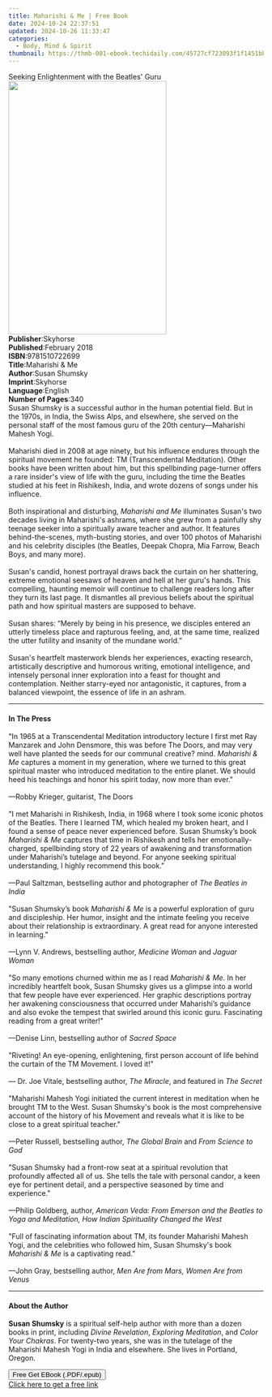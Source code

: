 ```yaml
---
title: Maharishi & Me | Free Book
date: 2024-10-24 22:37:51
updated: 2024-10-26 11:33:47
categories:
  - Body, Mind & Spirit
thumbnail: https://thmb-001-ebook.techidaily.com/45727cf723093f1f1451bb75be67152f586d4d85a57a9b6ef78c6cbd7a074833.jpg
---
```

<main id="book-container">
  <div class="flex flex-col">
    <div class="book-brief flex-1 py-6 px-4 sm:p-6 md:py-10 md:px-8">
      <!-- brief-->
      <div class="book-brief-main">
        Seeking Enlightenment with the Beatles' Guru
      </div>
    </div>
    <div
      class="book-meta-info flex-1 grid gap-4 col-start-1 col-end-3 row-start-1 sm:mb-6 sm:grid-cols-4 lg:gap-6 lg:col-start-2 lg:row-end-6 lg:row-span-6 lg:mb-0"
    >
      <div
        class="book-meta-info-left place-content-center mt-4 p-4 text-sm leading-6 col-start-2 col-span-2 dark:text-slate-400"
      >
        <img
          class="w-full h-500 object-cover rounded-lg sm:h-255 sm:col-span-2 lg:col-span-full"
          src="https://img-001-ebook.techidaily.com/cd20729152c7e3967c9fd210443b98ec4889ef6c6a14ee717449fcac98bae972.jpg"
          alt=""
          width="312"
          height="500"
        />
      </div>
      <div
        class="book-meta-info-right mt-2 col-start-1 row-start-2 col-span-3 self-center"
      >
        <!-- meta data  -->
        <div class="flex flex-col px-4 md:px-8">
          <div class="flex-1">
            <strong>Publisher</strong>:<span class="px-2">Skyhorse</span>
          </div>
          <div class="flex-1">
            <strong>Published</strong>:<span class="px-2">February 2018</span>
          </div>
          <div class="flex-1">
            <strong>ISBN</strong>:<span class="px-2">9781510722699</span>
          </div>
          <div class="flex-1">
            <strong>Title</strong>:<span class="px-2">Maharishi &amp; Me</span>
          </div>
          <div class="flex-1">
            <strong>Author</strong>:<span class="px-2">Susan Shumsky</span>
          </div>
          <div class="flex-1">
            <strong>Imprint</strong>:<span class="px-2">Skyhorse</span>
          </div>
          <div class="flex-1">
            <strong>Language</strong>:<span class="px-2">English</span>
          </div>
          <div class="flex-1">
            <strong>Number of Pages</strong>:<span class="px-2">340</span>
          </div>
        </div>
      </div>
    </div>
    <div class="book-description flex-1 py-6 px-4 sm:p-6 md:py-10 md:px-8">
      <div class="book-description-main">
        <div accordion-content="" id="description">
          Susan Shumsky is a successful author in the human potential field. But
          in the 1970s, in India, the Swiss Alps, and elsewhere, she served on
          the personal staff of the most famous guru of the 20th
          century—Maharishi Mahesh Yogi. <br /><br />
          Maharishi died in 2008 at age ninety, but his influence endures
          through the spiritual movement he founded: TM (Transcendental
          Meditation). Other books have been written about him, but this
          spellbinding page-turner offers a rare insider's view of life with the
          guru, including the time the Beatles studied at his feet in Rishikesh,
          India, and wrote dozens of songs under his influence. <br /><br />
          Both inspirational and disturbing, <i>Maharishi and Me</i> illuminates
          Susan's two decades living in Maharishi's ashrams, where she grew from
          a painfully shy teenage seeker into a spiritually aware teacher and
          author. It features behind-the-scenes, myth-busting stories, and over
          100 photos of Maharishi and his celebrity disciples (the Beatles,
          Deepak Chopra, Mia Farrow, Beach Boys, and many more). <br /><br />
          Susan's candid, honest portrayal draws back the curtain on her
          shattering, extreme emotional seesaws of heaven and hell at her guru's
          hands. This compelling, haunting memoir will continue to challenge
          readers long after they turn its last page. It dismantles all previous
          beliefs about the spiritual path and how spiritual masters are
          supposed to behave. <br /><br />
          Susan shares: “Merely by being in his presence, we disciples entered
          an utterly timeless place and rapturous feeling, and, at the same
          time, realized the utter futility and insanity of the mundane world.”
          <br /><br />
          Susan's heartfelt masterwork blends her experiences, exacting
          research, artistically descriptive and humorous writing, emotional
          intelligence, and intensely personal inner exploration into a feast
          for thought and contemplation. Neither starry-eyed nor antagonistic,
          it captures, from a balanced viewpoint, the essence of life in an
          ashram.
        </div>
        <div class="accordion-fader"></div>
      </div>
    </div>
    <div class="book-excerpts flex-1 py-6 px-4 sm:p-6 md:py-10 md:px-8">
      <!-- excerpts-->
      <div class="book-excerpts-main">
        <hr />
        <h4 class="placeholder placeholder-heading">
          <span>In The Press</span>
        </h4>
        <p>
          "In 1965 at a Transcendental Meditation introductory lecture I first
          met Ray Manzarek and John Densmore, this was before The Doors, and may
          very well have planted the seeds for our communal creative? mind.
          <i>Maharishi &amp; Me</i> captures a moment in my generation, where we
          turned to this great spiritual master who introduced meditation to the
          entire planet. We should heed his teachings and honor his spirit
          today, now more than ever." <br /><br />—Robby Krieger, guitarist, The
          Doors <br /><br />"I met Maharishi in Rishikesh, India, in 1968 where
          I took some iconic photos of the Beatles. There I learned TM, which
          healed my broken heart, and I found a sense of peace never experienced
          before. Susan Shumsky’s book <i>Maharishi &amp; Me</i> captures that
          time in Rishikesh and tells her emotionally-charged, spellbinding
          story of 22 years of awakening and transformation under Maharishi’s
          tutelage and beyond. For anyone seeking spiritual understanding, I
          highly recommend this book." <br /><br />—Paul Saltzman, bestselling
          author and photographer of <i>The Beatles in India</i
          ><br /><br />"Susan Shumsky’s book <i>Maharishi &amp; Me</i> is a
          powerful exploration of guru and discipleship. Her humor, insight and
          the intimate feeling you receive about their relationship is
          extraordinary. A great read for anyone interested in learning."
          <br /><br />—Lynn V. Andrews, bestselling author,
          <i>Medicine Woman</i> and <i>Jaguar Woman</i><br /><br />"So many
          emotions churned within me as I read <i>Maharishi &amp; Me</i>. In her
          incredibly heartfelt book, Susan Shumsky gives us a glimpse into a
          world that few people have ever experienced. Her graphic descriptions
          portray her awakening consciousness that occurred under Maharishi’s
          guidance and also evoke the tempest that swirled around this iconic
          guru. Fascinating reading from a great writer!" <br /><br />—Denise
          Linn, bestselling author of <i>Sacred Space</i><br /><br />"Riveting!
          An eye-opening, enlightening, first person account of life behind the
          curtain of the TM Movement. I loved it!" <br /><br />— Dr. Joe Vitale,
          bestselling author, <i>The Miracle</i>, and featured in
          <i>The Secret</i><br /><br />"Maharishi Mahesh Yogi initiated the
          current interest in meditation when he brought TM to the West. Susan
          Shumsky's book is the most comprehensive account of the history of his
          Movement and reveals what it is like to be close to a great spiritual
          teacher." <br /><br />—Peter Russell, bestselling author,
          <i>The Global Brain</i> and <i>From Science to God</i
          ><br /><br />"Susan Shumsky had a front-row seat at a spiritual
          revolution that profoundly affected all of us. She tells the tale with
          personal candor, a keen eye for pertinent detail, and a perspective
          seasoned by time and experience." <br /><br />—Philip Goldberg,
          author,
          <i
            >American Veda: From Emerson and the Beatles to Yoga and Meditation,
            How Indian Spirituality Changed the West</i
          ><br /><br />"Full of fascinating information about TM, its founder
          Maharishi Mahesh Yogi, and the celebrities who followed him, Susan
          Shumsky's book <i>Maharishi &amp; Me</i> is a captivating read."
          <br /><br />—John Gray, bestselling author,
          <i>Men Are from Mars, Women Are from Venus</i>
        </p>
      </div>
    </div>
    <div class="book-about-author flex-1 py-6 px-4 sm:p-6 md:py-10 md:px-8">
      <!-- about author-->
      <div class="book-main-author-main">
        <hr />
        <h4 class="placeholder placeholder-heading">
          <span>About the Author</span>
        </h4>
        <p>
          <b>Susan Shumsky</b> is a spiritual self-help author with more than a
          dozen books in print, including <i>Divine Revelation</i>,
          <i>Exploring Meditation</i>, and <i>Color Your Chakras</i>. For
          twenty-two years, she was in the tutelage of the Maharishi Mahesh Yogi
          in India and elsewhere. She lives in Portland, Oregon.
        </p>
      </div>
    </div>
    <div class="book-free-get flex-1 py-6 px-4 sm:p-6 md:py-10 md:px-8">
      <button
        id="btn-free-get"
        class="bg-blue-500 hover:bg-blue-700 text-white font-bold py-2 px-4 rounded"
      >
        Free Get EBook (.PDF/.epub)
      </button>
      <div id="countdown-display" class="px-2 text-lg mt-2"></div>
      <a
        id="free-link"
        class="hidden bg-blue-500 hover:bg-blue-700 text-white font-bold py-2 px-4 rounded"
        href="https://www.ebooks.com/en-us/book/209564775/maharishi-me/susan-shumsky/"
        target="_blank"
        >Click here to get a free link</a
      >
    </div>
    <script>
      let countdownTime = 0;
      let countdownInterval = null;
      document
        .getElementById('btn-free-get')
        .addEventListener('click', startCountdown);
      function startCountdown() {
        countdownTime = new Date().getTime() + 60000 * 3;
        countdownInterval = setInterval(updateCountdown, 1000);
        document.getElementById('btn-free-get').disabled = true;
        document
          .getElementById('btn-free-get')
          .classList.add('bg-gray-500', 'cursor-not-allowed');
      }
      function updateCountdown() {
        let currentTime = new Date().getTime();
        let timeLeft = countdownTime - currentTime;
        let secondsLeft = Math.floor(timeLeft / 1000);
        document.getElementById('countdown-display').innerHTML =
          `Remaining time: ${secondsLeft} seconds.`;
        if (secondsLeft <= 0) {
          clearInterval(countdownInterval);
          document.getElementById('btn-free-get').classList.add('hidden');
          document.getElementById('free-link').classList.remove('hidden');
          document.getElementById('countdown-display').innerHTML = '';
        }
      }
    </script>
  </div>
</main>
